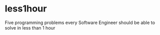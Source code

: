# less1hour
Five programming problems every Software Engineer should be able to solve in less than 1 hour
